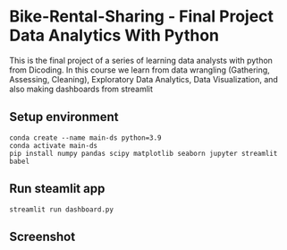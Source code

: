 
# Bike-Rental-Sharing - Final Project Data Analytics With Python

This is the final project of a series of learning data analysts with python from Dicoding. In this course we learn from data wrangling (Gathering, Assessing, Cleaning), Exploratory Data Analytics, Data Visualization, and also making dashboards from streamlit

## Setup environment
```
conda create --name main-ds python=3.9
conda activate main-ds
pip install numpy pandas scipy matplotlib seaborn jupyter streamlit babel
```

## Run steamlit app
```
streamlit run dashboard.py
```
## Screenshot

